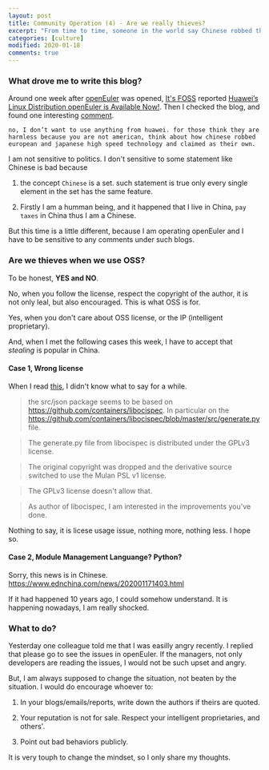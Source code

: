 ```yaml
---
layout: post
title: Community Operation (4) - Are we really thieves?
excerpt: "From time to time, someone in the world say Chinese robbed the high tech, and Huawei robbed the high tech. Is it true? And why?"
categories: [culture]
modified: 2020-01-18
comments: true
---
```


### What drove me to write this blog?

Around one week after [openEuler](https://openeuler.org) was opened, [It's FOSS](https://itsfoss.com/) reported [Huawei’s Linux Distribution openEuler is Available Now!](https://itsfoss.com/openeuler/). Then I checked the blog, and found one interesting [comment](https://itsfoss.com/openeuler/#comments/329624). 

```
no, I don’t want to use anything from huawei. for those think they are harmless because you are not american, think about how chinese robbed european and japanese high speed technology and claimed as their own.
```

I am not sensitive to politics. I don't sensitive to some statement like Chinese is bad because 

1. the concept `Chinese` is a set. such statement is true only every single element in the set has the same feature.

2. Firstly I am a humman being, and it happened that I live in China, `pay taxes` in China thus I am a Chinese. 

But this time is a little different, because I am operating openEuler and I have to be sensitive to any comments under such blogs.

### Are we thieves when we use OSS?

To be honest, **YES and NO**. 

No, when you follow the license, respect the copyright of the author, it is not only leal, but also encouraged. This is what OSS is for.

Yes, when you don't care about OSS license, or the IP (intelligent proprietary).

And, when I met the following cases this week, I have to accept that *stealing* is popular in China. 

#### Case 1, Wrong license

When I read [this](https://gitee.com/open_euler/dashboard/issues?id=I18FZD), I didn't know what to say for a while.

> the src/json package seems to be based on https://github.com/containers/libocispec. In particular on the https://github.com/containers/libocispec/blob/master/src/generate.py file.

> The generate.py file from libocispec is distributed under the GPLv3 license.

>The original copyright was dropped and the derivative source switched to use the Mulan PSL v1 license.

> The GPLv3 license doesn't allow that.

> As author of libocispec, I am interested in the improvements you've done.

Nothing to say, it is licese usage issue, nothing more, nothing less. I hope so.

#### Case 2, Module Management Languange? Python?

Sorry, this news is in Chinese. https://www.ednchina.com/news/202001171403.html

If it had happened 10 years ago, I could somehow understand. It is happening nowadays, I am really shocked. 


### What to do?

Yesterday one colleague told me that I was easilly angry recently. I replied that please go to see the issues in openEuler. If the managers, not only developers are reading the issues, I would not be such upset and angry. 

But, I am always supposed to change the situation, not beaten by the situation. I would do encourage whoever to:

1. In your blogs/emails/reports, write down the authors if theirs are quoted.

2. Your reputation is not for sale. Respect your intelligent proprietaries, and others'.

3. Point out bad behaviors publicly. 

It is very touph to change the mindset, so I only share my thoughts.


